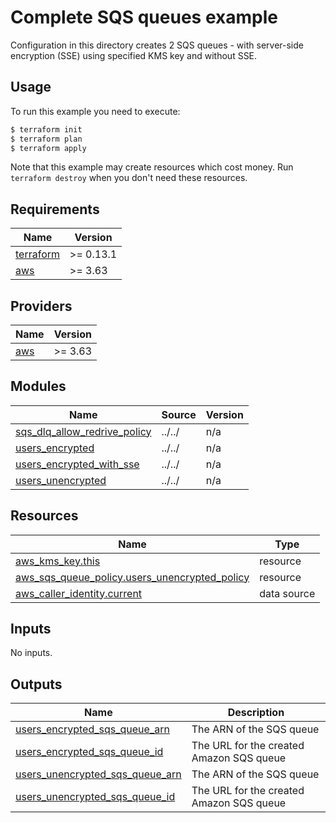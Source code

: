 # Complete SQS queues example

Configuration in this directory creates 2 SQS queues - with server-side encryption (SSE) using specified KMS key and without SSE.

## Usage

To run this example you need to execute:

```bash
$ terraform init
$ terraform plan
$ terraform apply
```

Note that this example may create resources which cost money. Run `terraform destroy` when you don't need these resources.

<!-- BEGINNING OF PRE-COMMIT-TERRAFORM DOCS HOOK -->
## Requirements

| Name | Version |
|------|---------|
| <a name="requirement_terraform"></a> [terraform](#requirement\_terraform) | >= 0.13.1 |
| <a name="requirement_aws"></a> [aws](#requirement\_aws) | >= 3.63 |

## Providers

| Name | Version |
|------|---------|
| <a name="provider_aws"></a> [aws](#provider\_aws) | >= 3.63 |

## Modules

| Name | Source | Version |
|------|--------|---------|
| <a name="module_sqs_dlq_allow_redrive_policy"></a> [sqs\_dlq\_allow\_redrive\_policy](#module\_sqs\_dlq\_allow\_redrive\_policy) | ../../ | n/a |
| <a name="module_users_encrypted"></a> [users\_encrypted](#module\_users\_encrypted) | ../../ | n/a |
| <a name="module_users_encrypted_with_sse"></a> [users\_encrypted\_with\_sse](#module\_users\_encrypted\_with\_sse) | ../../ | n/a |
| <a name="module_users_unencrypted"></a> [users\_unencrypted](#module\_users\_unencrypted) | ../../ | n/a |

## Resources

| Name | Type |
|------|------|
| [aws_kms_key.this](https://registry.terraform.io/providers/hashicorp/aws/latest/docs/resources/kms_key) | resource |
| [aws_sqs_queue_policy.users_unencrypted_policy](https://registry.terraform.io/providers/hashicorp/aws/latest/docs/resources/sqs_queue_policy) | resource |
| [aws_caller_identity.current](https://registry.terraform.io/providers/hashicorp/aws/latest/docs/data-sources/caller_identity) | data source |

## Inputs

No inputs.

## Outputs

| Name | Description |
|------|-------------|
| <a name="output_users_encrypted_sqs_queue_arn"></a> [users\_encrypted\_sqs\_queue\_arn](#output\_users\_encrypted\_sqs\_queue\_arn) | The ARN of the SQS queue |
| <a name="output_users_encrypted_sqs_queue_id"></a> [users\_encrypted\_sqs\_queue\_id](#output\_users\_encrypted\_sqs\_queue\_id) | The URL for the created Amazon SQS queue |
| <a name="output_users_unencrypted_sqs_queue_arn"></a> [users\_unencrypted\_sqs\_queue\_arn](#output\_users\_unencrypted\_sqs\_queue\_arn) | The ARN of the SQS queue |
| <a name="output_users_unencrypted_sqs_queue_id"></a> [users\_unencrypted\_sqs\_queue\_id](#output\_users\_unencrypted\_sqs\_queue\_id) | The URL for the created Amazon SQS queue |
<!-- END OF PRE-COMMIT-TERRAFORM DOCS HOOK -->
